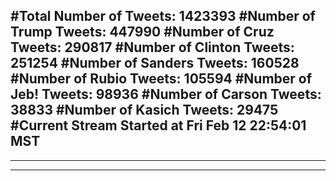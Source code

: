 #Total Number of Tweets: 1423393 
#Number of Trump Tweets: 447990
#Number of Cruz Tweets: 290817
#Number of Clinton Tweets: 251254
#Number of Sanders Tweets: 160528
#Number of Rubio Tweets: 105594
#Number of Jeb! Tweets: 98936
#Number of Carson Tweets: 38833
#Number of Kasich Tweets: 29475
#Current Stream Started at Fri Feb 12 22:54:01 MST
---
---
---
